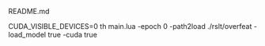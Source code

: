 README.md

CUDA_VISIBLE_DEVICES=0 th main.lua -epoch 0 -path2load ./rslt/overfeat -load_model true -cuda true
